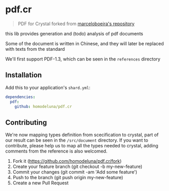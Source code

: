 # pdf.cr 
> PDF for Crystal
forked from [marceloboeira's repository](https://github.com/marceloboeira/pdf.cr)

this lib provides generation and (todo) analysis of pdf documents

Some of the document is written in Chinese, and they will later be replaced with texts from the standard

We'll first support PDF-1.3, which can be seen in the `references` directory
## Installation

Add this to your application's `shard.yml`:

```yaml
dependencies:
  pdf:
    github: homodeluna/pdf.cr
```

## Contributing

We're now mapping types definition from scecification to crystal, part of our result can be seen in the `/src/document` directory.
If you want to contribute, please help us to map all the types needed to crystal, adding comments from the reference is also welcomed.

1. Fork it (https://github.com/homodeluna/pdf.cr/fork)
2. Create your feature branch (git checkout -b my-new-feature)
3. Commit your changes (git commit -am 'Add some feature')
4. Push to the branch (git push origin my-new-feature)
5. Create a new Pull Request
